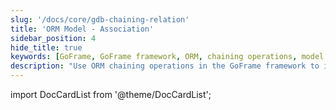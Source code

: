 ```yaml
---
slug: '/docs/core/gdb-chaining-relation'
title: 'ORM Model - Association'
sidebar_position: 4
hide_title: true
keywords: [GoFrame, GoFrame framework, ORM, chaining operations, model association, gdb, database, data handling, development framework, documentation]
description: "Use ORM chaining operations in the GoFrame framework to implement model associations. Through detailed examples and explanations, help developers understand and apply the database processing capabilities in GoFrame, thereby improving development efficiency and facilitating the easy management of complex data relationships."
---
```


import DocCardList from '@theme/DocCardList';

<DocCardList />